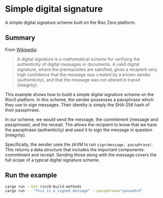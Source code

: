 # Simple digital signature

A simple digital signature scheme built on the Risc Zero platform.

## Summary

From [Wikipedia](https://en.wikipedia.org/wiki/Digital_signature):
> A digital signature is a mathematical scheme for verifying the authenticity of digital messages or documents. A valid 
digital signature, where the prerequisites are satisfied, gives a recipient very high confidence that the message was 
created by a known sender (authenticity), and that the message was not altered in transit (integrity).

This example shows how to build a simple digital signature scheme on the Risc0 platform. In this scheme, the sender 
possesses a passphrase which they use to sign messages. Their identity is simply the SHA-256 hash of their passphrase.

In our scheme, we would send the message, the commitment (message and passphrase), and the receipt. The allows the 
recipient to know that we have the passphrase (authenticity) and used it to sign the message in question (integrity).

Specifically, the sender uses the zkVM to run `sign(message, passphrase)`. This returns a data structure that includes
the important components: commitment and receipt. Sending those along with the message covers the full scope of a 
typical digital signature scheme.

## Run the example

```bash
cargo run --bin risc0-build-methods
cargo run -- "This is a signed message" --passphrase="passw0rd"
```
